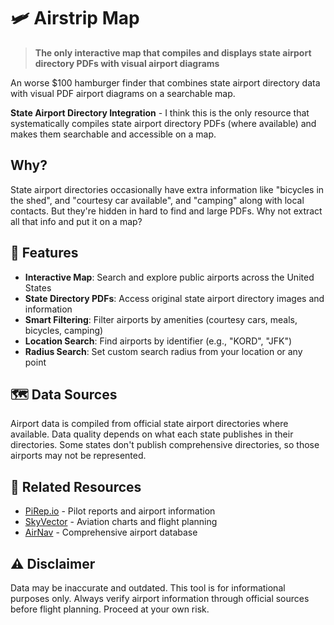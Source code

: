 # 🛩️ Airstrip Map

> **The only interactive map that compiles and displays state airport directory PDFs with visual airport diagrams**

An worse $100 hamburger finder that combines state airport directory data with visual PDF airport diagrams on a searchable map.

**State Airport Directory Integration** - I think this is the only resource that systematically compiles state airport directory PDFs (where available) and makes them searchable and accessible on a map.

## Why?
State airport directories occasionally have extra information like "bicycles in the shed", and "courtesy car available", and "camping" along with local contacts. But they're hidden in hard to find and large PDFs. Why not extract all that info and put it on a map?

## 🎯 Features

- **Interactive Map**: Search and explore public airports across the United States
- **State Directory PDFs**: Access original state airport directory images and information
- **Smart Filtering**: Filter airports by amenities (courtesy cars, meals, bicycles, camping)
- **Location Search**: Find airports by identifier (e.g., "KORD", "JFK") 
- **Radius Search**: Set custom search radius from your location or any point

## 🗺️ Data Sources

Airport data is compiled from official state airport directories where available. Data quality depends on what each state publishes in their directories. Some states don't publish comprehensive directories, so those airports may not be represented.

## 🔗 Related Resources

- [PiRep.io](https://pirep.io) - Pilot reports and airport information
- [SkyVector](https://skyvector.com) - Aviation charts and flight planning
- [AirNav](https://airnav.com) - Comprehensive airport database

## ⚠️ Disclaimer

Data may be inaccurate and outdated. This tool is for informational purposes only. Always verify airport information through official sources before flight planning. Proceed at your own risk.

